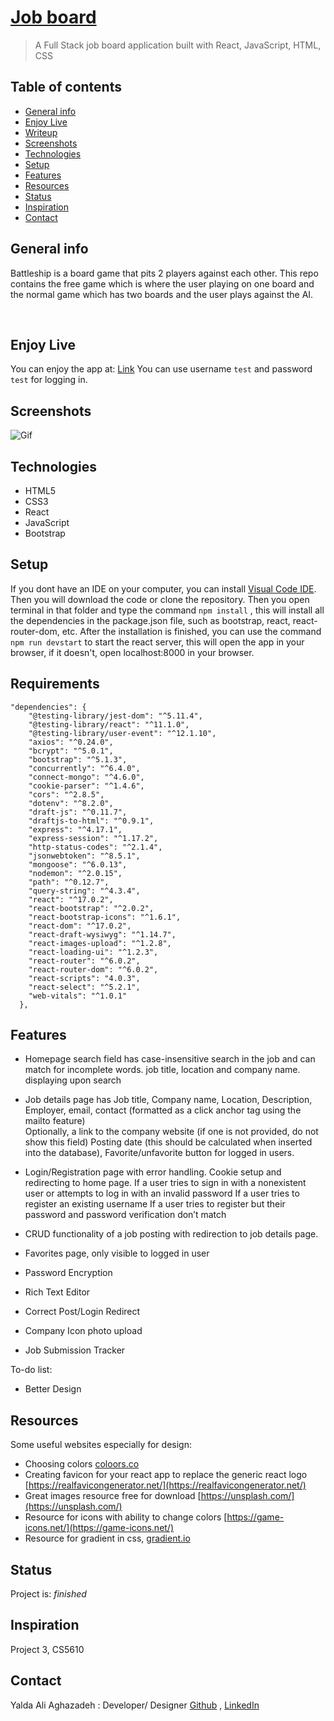 # [Job board](https://jobboard2021.herokuapp.com/)
> A Full Stack job board application built with React, JavaScript, HTML, CSS

## Table of contents
* [General info](#general-info)
* [Enjoy Live](#enjoy-live)
* [Writeup](#writeup)
* [Screenshots](#screenshots)
* [Technologies](#technologies)
* [Setup](#setup)
* [Features](#features)
* [Resources](#resources)
* [Status](#status)
* [Inspiration](#inspiration)
* [Contact](#contact)

## General info

Battleship is a board game that pits 2 players against each other.
This repo contains the free game which is where the user playing on one board and the normal game which has two boards and the user plays against the AI.

<br>

## Enjoy Live

You can enjoy the app at: [Link](https://jobboard2021.herokuapp.com/)
You can use username ```test``` and password ```test``` for logging in.

## Screenshots


![Gif](./src/assets/images/gif1.gif) <br>



## Technologies
* HTML5
* CSS3
* React
* JavaScript
* Bootstrap


## Setup
If you dont have an IDE on your computer, you can install [Visual Code IDE](https://code.visualstudio.com/download). Then you will download the code or clone the repository.
Then you open terminal in that folder and type the command `npm install` , this will install all the dependencies in the package.json file, such as bootstrap, react, react-router-dom, etc. After the installation is finished, you can use the command `npm run devstart` to start the react server, this will open the app in your browser, if it doesn't, open localhost:8000 in your browser. 

## Requirements
```
"dependencies": {
    "@testing-library/jest-dom": "^5.11.4",
    "@testing-library/react": "^11.1.0",
    "@testing-library/user-event": "^12.1.10",
    "axios": "^0.24.0",
    "bcrypt": "^5.0.1",
    "bootstrap": "^5.1.3",
    "concurrently": "^6.4.0",
    "connect-mongo": "^4.6.0",
    "cookie-parser": "^1.4.6",
    "cors": "^2.8.5",
    "dotenv": "^8.2.0",
    "draft-js": "^0.11.7",
    "draftjs-to-html": "^0.9.1",
    "express": "^4.17.1",
    "express-session": "^1.17.2",
    "http-status-codes": "^2.1.4",
    "jsonwebtoken": "^8.5.1",
    "mongoose": "^6.0.13",
    "nodemon": "^2.0.15",
    "path": "^0.12.7",
    "query-string": "^4.3.4",
    "react": "^17.0.2",
    "react-bootstrap": "^2.0.2",
    "react-bootstrap-icons": "^1.6.1",
    "react-dom": "^17.0.2",
    "react-draft-wysiwyg": "^1.14.7",
    "react-images-upload": "^1.2.8",
    "react-loading-ui": "^1.2.3",
    "react-router": "^6.0.2",
    "react-router-dom": "^6.0.2",
    "react-scripts": "4.0.3",
    "react-select": "^5.2.1",
    "web-vitals": "^1.0.1"
  },
```

## Features
* Homepage search field has case-insensitive search in the job and can match for incomplete words.  job title, location and company name. displaying upon search
* Job details page has Job title, Company name, Location, Description, Employer, email, contact (formatted as a click anchor tag using the mailto feature)  
  Optionally, a link to the company website (if one is not provided, do not show this field)
  Posting date (this should be calculated when inserted into the database), Favorite/unfavorite button for logged in users.
* Login/Registration page with error handling. Cookie setup and redirecting to home page.
If a user tries to sign in with a nonexistent user or attempts to log in with an invalid password
If a user tries to register an existing username
If a user tries to register but their password and password verification don’t match

* CRUD functionality of a job posting with redirection to job details page.
* Favorites page, only visible to logged in user
* Password Encryption
* Rich Text Editor
* Correct Post/Login Redirect 
* Company Icon photo upload
* Job Submission Tracker


To-do list:
* Better Design

## Resources
Some useful websites especially for design:
* Choosing colors [coloors.co](https://coolors.co/)
* Creating favicon for your react app to replace the generic react logo [https://realfavicongenerator.net/](https://realfavicongenerator.net/)
* Great images resource free for download [https://unsplash.com/](https://unsplash.com/)
* Resource for icons with ability to change colors [https://game-icons.net/](https://game-icons.net/)
* Resource for gradient in css, [gradient.io](https://cssgradient.io/)


## Status
Project is: _finished_

## Inspiration
Project 3, CS5610

## Contact
<!-- <img src="./assets/pic1.png" width="80px"> <br> -->
Yalda Ali Aghazadeh : Developer/ Designer
[Github](https://github.com/zahraaliaghazadeh) ,
[LinkedIn](www.linkedin.com/in/zahraaliaghazadeh)



